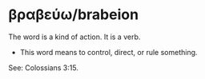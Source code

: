 # βραβεύω/brabeion
The word is a kind of action. It is a verb. 

* This word means to control, direct, or rule something.

See: Colossians 3:15. 